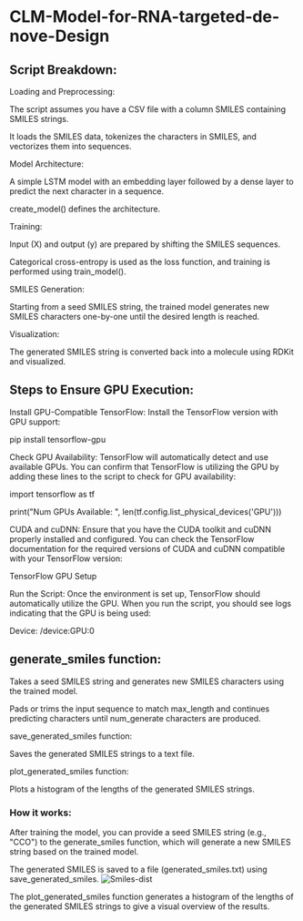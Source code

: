 # CLM-Model-for-RNA-targeted-de-nove-Design

## Script Breakdown:
Loading and Preprocessing:

The script assumes you have a CSV file with a column SMILES containing SMILES strings.

It loads the SMILES data, tokenizes the characters in SMILES, and vectorizes them into sequences.


Model Architecture:

A simple LSTM model with an embedding layer followed by a dense layer to predict the next character in a sequence.

create_model() defines the architecture.

Training:

Input (X) and output (y) are prepared by shifting the SMILES sequences.

Categorical cross-entropy is used as the loss function, and training is performed using train_model().

SMILES Generation:

Starting from a seed SMILES string, the trained model generates new SMILES characters one-by-one until the desired length is reached.

Visualization:

The generated SMILES string is converted back into a molecule using RDKit and visualized.

## Steps to Ensure GPU Execution:

Install GPU-Compatible TensorFlow: Install the TensorFlow version with GPU support:

pip install tensorflow-gpu

Check GPU Availability: TensorFlow will automatically detect and use available GPUs. You can confirm that TensorFlow is utilizing the GPU by adding these lines to the script to check for GPU availability:

import tensorflow as tf

print("Num GPUs Available: ", len(tf.config.list_physical_devices('GPU')))

CUDA and cuDNN: Ensure that you have the CUDA toolkit and cuDNN properly installed and configured. You can check the TensorFlow documentation for the required versions of CUDA and cuDNN compatible with your TensorFlow version:

TensorFlow GPU Setup

Run the Script: Once the environment is set up, TensorFlow should automatically utilize the GPU. When you run the script, you should see logs indicating that the GPU is being used:

Device: /device:GPU:0

## generate_smiles function:

Takes a seed SMILES string and generates new SMILES characters using the trained model.

Pads or trims the input sequence to match max_length and continues predicting characters until num_generate characters are produced.

save_generated_smiles function:

Saves the generated SMILES strings to a text file.

plot_generated_smiles function:

Plots a histogram of the lengths of the generated SMILES strings.

### How it works:
After training the model, you can provide a seed SMILES string (e.g., "CCO") to the generate_smiles function, which will generate a new SMILES string based on the trained model.

The generated SMILES is saved to a file (generated_smiles.txt) using save_generated_smiles.
![Smiles-dist](https://github.com/user-attachments/assets/854ba045-777b-4b70-825d-67ce4e582397)



The plot_generated_smiles function generates a histogram of the lengths of the generated SMILES strings to give a visual overview of the results.


